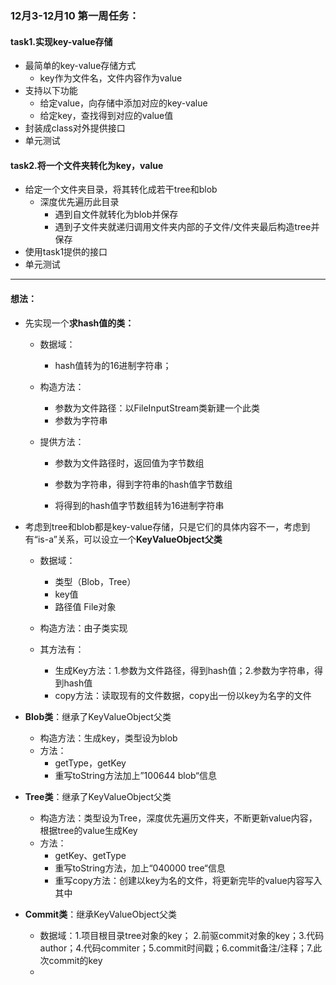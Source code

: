 ### 12月3-12月10 第一周任务：

#### task1.实现key-value存储

- 最简单的key-value存储方式
  - key作为文件名，文件内容作为value
- 支持以下功能
  - 给定value，向存储中添加对应的key-value
  - 给定key，查找得到对应的value值
- 封装成class对外提供接口
- 单元测试

#### task2.将一个文件夹转化为key，value

- 给定一个文件夹目录，将其转化成若干tree和blob
  - 深度优先遍历此目录
    - 遇到自文件就转化为blob并保存
    - 遇到子文件夹就递归调用文件夹内部的子文件/文件夹最后构造tree并保存
- 使用task1提供的接口
- 单元测试

-----

#### 想法：

- 先实现一个**求hash值的类：**

  - 数据域：
    
    - hash值转为的16进制字符串；
  - 构造方法：
    - 参数为文件路径：以FileInputStream类新建一个此类
    - 参数为字符串

  - 提供方法：

    - 参数为文件路径时，返回值为字节数组

    - 参数为字符串，得到字符串的hash值字节数组

    - 将得到的hash值字节数组转为16进制字符串

      

- 考虑到tree和blob都是key-value存储，只是它们的具体内容不一，考虑到有“is-a”关系，可以设立一个**KeyValueObject父类**

  - 数据域：
    - 类型（Blob，Tree）
    - key值 
    - 路径值 File对象
  - 构造方法：由子类实现

  - 其方法有：
    - 生成Key方法：1.参数为文件路径，得到hash值；2.参数为字符串，得到hash值
    - copy方法：读取现有的文件数据，copy出一份以key为名字的文件



- **Blob类**：继承了KeyValueObject父类
  - 构造方法：生成key，类型设为blob
  - 方法：
    - getType，getKey
    - 重写toString方法加上”100644 blob“信息
- **Tree类**：继承了KeyValueObject父类
  - 构造方法：类型设为Tree，深度优先遍历文件夹，不断更新value内容，根据tree的value生成Key
  - 方法：
    - getKey、getType
    - 重写toString方法，加上“040000 tree“信息
    - 重写copy方法：创建以key为名的文件，将更新完毕的value内容写入其中
- **Commit类**：继承KeyValueObject父类
  - 数据域：1.项目根目录tree对象的key； 2.前驱commit对象的key；3.代码author；4.代码commiter；5.commit时间戳；6.commit备注/注释；7.此次commit的key
  - 



